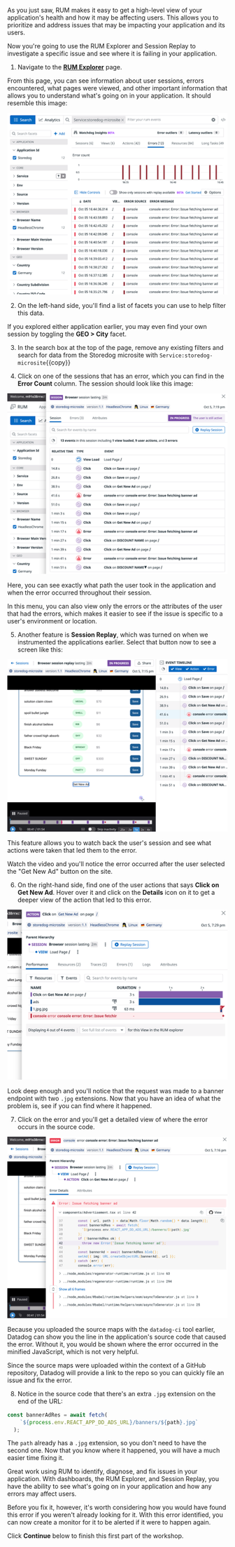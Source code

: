As you just saw, RUM makes it easy to get a high-level view of your application's health and how it may be affecting users. This allows you to prioritize and address issues that may be impacting your application and its users.

Now you're going to use the RUM Explorer and Session Replay to investigate a specific issue and see where it is failing in your application. 

1. Navigate to the <a href="https://app.datadoghq.com/rum/explorer" target="_datadog">**RUM Explorer**</a> page.

  From this page, you can see information about user sessions, errors encountered, what pages were viewed, and other important information that allows you to understand what's going on in your application. It should resemble this image:

  ![The RUM Explorer displays user session data and error information](assets/rum-explorer.png)

2. On the left-hand side, you'll find a list of facets you can use to help filter this data.
  
  If you explored either application earlier, you may even find your own session by toggling the **GEO > City** facet.

3. In the search box at the top of the page, remove any existing filters and search for data from the Storedog microsite with `Service:storedog-microsite`{{copy}}

4. Click on one of the sessions that has an error, which you can find in the **Error Count** column. The session should look like this image:

  ![The user session shows a list of actions the user took.](assets/session-events.png)

  Here, you can see exactly what path the user took in the application and when the error occurred throughout their session.

  In this menu, you can also view only the errors or the attributes of the user that had the errors, which makes it easier to see if the issue is specific to a user's environment or location.

5. Another feature is **Session Replay**, which was turned on when we instrumented the applications earlier. Select that button now to see a screen like this:

  ![The session replay screen allows you to replay a user's actions and see errors that occurred.](assets/session-replay.png)

  This feature allows you to watch back the user's session and see what actions were taken that led them to the error.

  Watch the video and you'll notice the error occurred after the user selected the "Get New Ad" button on the site. 

6. On the right-hand side, find one of the user actions that says **Click on Get New Ad**. Hover over it and click on the **Details** icon on it to get a deeper view of the action that led to this error.

  ![The user action detailed view shows what occurred in the application during the action.](assets/user-event-performance.png)

  Look deep enough and you'll notice that the request was made to a banner endpoint with two `.jpg` extensions. Now that you have an idea of what the problem is, see if you can find where it happened.

7. Click on the error and you'll get a detailed view of where the error occurs in the source code.

  ![The error view shows the source code where the error occurred.](assets/sourcemap-error.png)

  Because you uploaded the source maps with the `datadog-ci` tool earlier, Datadog can show you the line in the application's source code that caused the error. Without it, you would be shown where the error occurred in the minified JavaScript, which is not very helpful.

  Since the source maps were uploaded within the context of a GitHub repository, Datadog will provide a link to the repo so you can quickly file an issue and fix the error.

8. Notice in the source code that there's an extra `.jpg` extension on the end of the URL: 

  ```jsx
  const bannerAdRes = await fetch(
      `${process.env.REACT_APP_DD_ADS_URL}/banners/${path}.jpg`
    );
  ```

  The `path` already has a `.jpg` extension, so you don't need to have the second one. Now that you know where it happened, you will have a much easier time fixing it.

Great work using RUM to identify, diagnose, and fix issues in your application. With dashboards, the RUM Explorer, and Session Replay, you have the ability to see what's going on in your application and how any errors may affect users.

Before you fix it, however, it's worth considering how you would have found this error if you weren't already looking for it. With this error identified, you can now create a monitor for it to be alerted if it were to happen again.

Click **Continue** below to finish this first part of the workshop.
